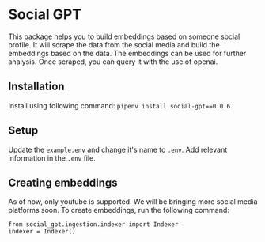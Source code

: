 # Social GPT
This package helps you to build embeddings based on someone social profile. It will scrape the data from the social media and build the embeddings based on the data. The embeddings can be used for further analysis.
Once scraped, you can query it with the use of openai.

## Installation
Install using following command:
`pipenv install social-gpt==0.0.6`

## Setup
Update the `example.env` and change it's name to `.env`. Add relevant information in the `.env` file.

## Creating embeddings

As of now, only youtube is supported. We will be bringing more social media platforms soon. To create embeddings, run the following command:

```
from social_gpt.ingestion.indexer import Indexer
indexer = Indexer()
```
